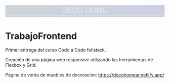 ![imagen sitio version móvil](https://github.com/andr-vg/TrabajoFrontend/blob/main/img/titulo.png)

# TrabajoFrontend
Primer entrega del curso Codo a Codo fullstack.

Creación de una página web responsive utilizando las herramientas de Flexbox y Grid.

Página de venta de muebles de decoración: https://decohomear.netlify.app/
